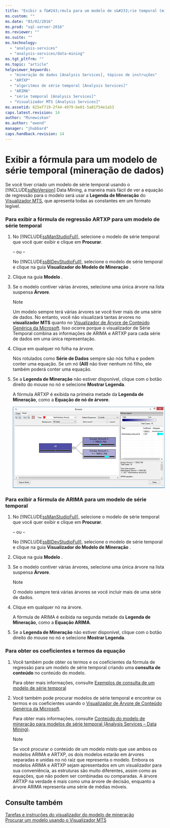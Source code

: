 ```yaml
---
title: "Exibir a f&#243;rmula para um modelo de s&#233;rie temporal (minera&#231;&#227;o de dados) | Microsoft Docs"
ms.custom: ""
ms.date: "03/02/2016"
ms.prod: "sql-server-2016"
ms.reviewer: ""
ms.suite: ""
ms.technology: 
  - "analysis-services"
  - "analysis-services/data-mining"
ms.tgt_pltfrm: ""
ms.topic: "article"
helpviewer_keywords: 
  - "mineração de dados [Analysis Services], tópicos de instruções"
  - "ARTXP"
  - "algoritmos de série temporal [Analysis Services]"
  - "ARIMA"
  - "série temporal [Analysis Services]"
  - "Visualizador MTS [Analysis Services]"
ms.assetid: 825ef719-2f44-4979-be01-5a81f54e1a53
caps.latest.revision: 14
author: "Minewiskan"
ms.author: "owend"
manager: "jhubbard"
caps.handback.revision: 14
---
```

# Exibir a f&#243;rmula para um modelo de s&#233;rie temporal (minera&#231;&#227;o de dados)
  Se você tiver criado um modelo de série temporal usando o [!INCLUDE[ssNoVersion](../../includes/ssnoversion-md.md)] Data Mining, a maneira mais fácil de ver a equação de regressão para o modelo será usar a **Legenda de Mineração** do [Visualizador MTS](../../analysis-services/data-mining/browse-a-model-using-the-microsoft-time-series-viewer.md), que apresenta todas as constantes em um formato legível.  
  
### Para exibir a fórmula de regressão ARTXP para um modelo de série temporal  
  
1.  No [!INCLUDE[ssManStudioFull](../../includes/ssmanstudiofull-md.md)], selecione o modelo de série temporal que você quer exibir e clique em **Procurar**.  
  
     – ou –  
  
     No [!INCLUDE[ssBIDevStudioFull](../../includes/ssbidevstudiofull-md.md)], selecione o modelo de série temporal e clique na guia **Visualizador do Modelo de Mineração** .  
  
2.  Clique na guia **Modelo** .  
  
3.  Se o modelo contiver várias árvores, selecione uma única árvore na lista suspensa **Árvore**.  
  
    > [!NOTE]  
    >  Um modelo sempre terá várias árvores se você tiver mais de uma série de dados. No entanto, você não visualizará tantas árvores no **visualizador MTS** quanto no [Visualizador de Árvore de Conteúdo Genérica da Microsoft](../Topic/Microsoft%20Generic%20Content%20Tree%20Viewer%20\(Data%20Mining\).md). Isso ocorre porque o visualizador de Série Temporal combina as informações de ARIMA e ARTXP para cada série de dados em uma única representação.  
  
4.  Clique em qualquer nó folha na árvore.  
  
     Nós rotulados como **Série de Dados** sempre são nós folha e podem conter uma equação. Se um nó **(All)** não tiver nenhum nó filho, ele também poderá conter uma equação.  
  
5.  Se a **Legenda de Mineração** não estiver disponível, clique com o botão direito do mouse no nó e selecione **Mostrar Legenda**.  
  
     A fórmula ARTXP é exibida na primeira metade da **Legenda de Mineração**, como a **Equação de nó de árvore**.  
  
     ![viewing the time series formula in the legend](../../analysis-services/data-mining/media/ssdm-timeserieslegend.png "viewing the time series formula in the legend")  
  
### Para exibir a fórmula de ARIMA para um modelo de série temporal  
  
1.  No [!INCLUDE[ssManStudioFull](../../includes/ssmanstudiofull-md.md)], selecione o modelo de série temporal que você quer exibir e clique em **Procurar**.  
  
     – ou –  
  
     No [!INCLUDE[ssBIDevStudioFull](../../includes/ssbidevstudiofull-md.md)], selecione o modelo de série temporal e clique na guia **Visualizador do Modelo de Mineração** .  
  
2.  Clique na guia **Modelo** .  
  
3.  Se o modelo contiver várias árvores, selecione uma única árvore na lista suspensa **Árvore**.  
  
    > [!NOTE]  
    >  O modelo sempre terá várias árvores se você incluir mais de uma série de dados.  
  
4.  Clique em qualquer nó na árvore.  
  
     A fórmula de ARIMA é exibida na segunda metade da **Legenda de Mineração**, como a **Equação ARIMA**.  
  
5.  Se a **Legenda de Mineração** não estiver disponível, clique com o botão direito do mouse no nó e selecione **Mostrar Legenda**.  
  
### Para obter os coeficientes e termos da equação  
  
1.  Você também pode obter os termos e os coeficientes da fórmula de regressão para um modelo de série temporal criando uma **consulta de conteúdo** no conteúdo do modelo.  
  
     Para obter mais informações, consulte [Exemplos de consulta de um modelo de série temporal](../../analysis-services/data-mining/time-series-model-query-examples.md)  
  
2.  Você também pode procurar modelos de série temporal e encontrar os termos e os coeficientes usando o [Visualizador de Árvore de Conteúdo Genérica da Microsoft](../Topic/Microsoft%20Generic%20Content%20Tree%20Viewer%20\(Data%20Mining\).md).  
  
     Para obter mais informações, consulte [Conteúdo do modelo de mineração para modelos de série temporal &#40;Analysis Services – Data Mining&#41;](../../analysis-services/data-mining/mining-model-content-for-time-series-models-analysis-services-data-mining.md).  
  
    > [!NOTE]  
    >  Se você procurar o conteúdo de um modelo misto que use ambos os modelos ARIMA e ARTXP, os dois modelos estarão em árvores separadas e unidas no nó raiz que representa o modelo. Embora os modelos ARIMA e ARTXP sejam apresentados em um visualizador para sua conveniência, as estruturas são muito diferentes, assim como as equações, que não podem ser combinadas ou comparadas. A árvore ARTXP na verdade é mais como uma árvore de decisão, enquanto a árvore ARIMA representa uma série de médias móveis.  
  
## Consulte também  
 [Tarefas e instruções do visualizador do modelo de mineração](../../analysis-services/data-mining/mining-model-viewer-tasks-and-how-tos.md)   
 [Procurar um modelo usando o Visualizador MTS](../../analysis-services/data-mining/browse-a-model-using-the-microsoft-time-series-viewer.md)  
  
  